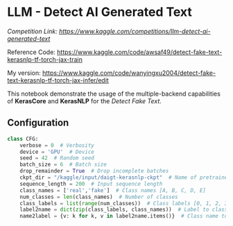 # LLM - Detect AI Generated Text

*Competition Link: https://www.kaggle.com/competitions/llm-detect-ai-generated-text*

Reference Code: https://www.kaggle.com/code/awsaf49/detect-fake-text-kerasnlp-tf-torch-jax-train

My version: https://www.kaggle.com/code/wanyingxu2004/detect-fake-text-kerasnlp-tf-torch-jax-infer/edit



This notebook demonstrate the usage of the multiple-backend capabilities of **KerasCore** and **KerasNLP** for the *Detect Fake Text*.

## Configuration

```python
class CFG:
    verbose = 0  # Verbosity
    device = 'GPU'  # Device
    seed = 42  # Random seed
    batch_size = 6  # Batch size
    drop_remainder = True  # Drop incomplete batches
    ckpt_dir = "/kaggle/input/daigt-kerasnlp-ckpt"  # Name of pretrained models
    sequence_length = 200  # Input sequence length
    class_names = ['real','fake']  # Class names [A, B, C, D, E]
    num_classes = len(class_names)  # Number of classes
    class_labels = list(range(num_classes))  # Class labels [0, 1, 2, 3, 4]
    label2name = dict(zip(class_labels, class_names))  # Label to class name mapping
    name2label = {v: k for k, v in label2name.items()}  # Class name to label mapping
```

